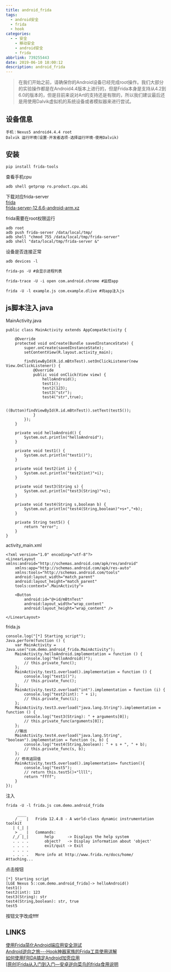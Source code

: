 ```yaml
---
title: android_frida
tags:
  - android安全
  - frida
  - hook
categories:
  - - 安全
    - 移动安全
    - android安全
    - frida
abbrlink: 739255443
date: 2019-06-10 18:00:12
description: android_frida
---
```


> 在我们开始之前，请确保你的Android设备已经完成root操作。我们大部分的实验操作都是在Android4.4版本上进行的，但是Frida本身是支持从4.2到6.0的版本的，但是目前来说对Art的支持还是有限的，所以我们建议最后还是用使用Dalvik虚拟机的系统设备或者模拟器来进行尝试。

## 设备信息

```
手机：Nexus5 android4.4.4 root 
Dalvik 运行环境(设置-开发者选项-选择运行环境-使用Dalvik)  
```

## 安装

```
pip install frida-tools

```
查看手机cpu
```
adb shell getprop ro.product.cpu.abi 
```

下载对应frida-server  
[frida](https://github.com/frida/frida/releases)  
[frida-server-12.6.6-android-arm.xz](https://github.com/frida/frida/releases/download/12.6.6/frida-server-12.6.6-android-arm.xz)  

frida需要在root权限运行  
```
adb root
adb push frida-server /data/local/tmp/
adb shell "chmod 755 /data/local/tmp/frida-server"
adb shell "data/local/tmp/frida-server &"

```

设备是否连接正常  
```
adb devices -l
```

```
frida-ps -U #会显示进程列表
```

```
frida-trace -U -i open com.android.chrome #监控app
```

```
frida -U -l example.js com.example.dlive #向app注入js
```

## js脚本注入 java

MainActivity.java  

```
public class MainActivity extends AppCompatActivity {

    @Override
    protected void onCreate(Bundle savedInstanceState) {
        super.onCreate(savedInstanceState);
        setContentView(R.layout.activity_main);

        findViewById(R.id.mBtnTest).setOnClickListener(new View.OnClickListener() {
            @Override
            public void onClick(View view) {
                helloAndroid();
                test1();
                test2(123);
                test3("str");
                test4("str",true);

                ((Button)findViewById(R.id.mBtnTest)).setText(test5());
            }
        });
    }

    private void helloAndroid() {
        System.out.println("helloAndroid");
    }

    private void test1() {
        System.out.println("test1()");
    }

    private void test2(int i) {
        System.out.println("test2(int)"+i);
    }

    private void test3(String s) {
        System.out.println("test3(String)"+s);
    }

    private void test4(String s,boolean b) {
        System.out.println("test4(String,boolean)"+s+","+b);
    }

    private String test5() {
        return "error";
    }
}
```

activity_main.xml  

```
<?xml version="1.0" encoding="utf-8"?>
<LinearLayout xmlns:android="http://schemas.android.com/apk/res/android"
    xmlns:app="http://schemas.android.com/apk/res-auto"
    xmlns:tools="http://schemas.android.com/tools"
    android:layout_width="match_parent"
    android:layout_height="match_parent"
    tools:context=".MainActivity">
    
    <Button
        android:id="@+id/mBtnTest"
        android:layout_width="wrap_content"
        android:layout_height="wrap_content" />

</LinearLayout>
```

frida.js  
```
console.log("[*] Starting script");
Java.perform(function () {
    var MainActivity = Java.use("com.demo.android_frida.MainActivity");
    MainActivity.helloAndroid.implementation = function () {
        console.log("helloAndroid()");
        // this.private_func();
    };
    MainActivity.test1.overload().implementation = function () {
        console.log("test1()");
        // this.private_func();
    };
    MainActivity.test2.overload("int").implementation = function (i) {
        console.log("test2(int): " + i);
        // this.private_func(i);
    };
    MainActivity.test3.overload("java.lang.String").implementation = function () {
        console.log("test3(String): " + arguments[0]);
        // this.private_func(arguments[0]);
    };
    //输出
    MainActivity.test4.overload("java.lang.String", "boolean").implementation = function (s, b) {
        console.log("test4(String,boolean): " + s + ", " + b);
        // this.private_func(s, b);
    };
    // 修改返回值
    MainActivity.test5.overload().implementation= function(){
        console.log("test5");
        // return this.test5()+"llll";
        return "ffff";
    }
});
```

注入  
```
frida -U -l frida.js com.demo.android_frida

     ____
    / _  |   Frida 12.4.8 - A world-class dynamic instrumentation toolkit
   | (_| |
    > _  |   Commands:
   /_/ |_|       help      -> Displays the help system
   . . . .       object?   -> Display information about 'object'
   . . . .       exit/quit -> Exit
   . . . .
   . . . .   More info at http://www.frida.re/docs/home/
Attaching... 
```

点击按钮  
```
[*] Starting script
[LGE Nexus 5::com.demo.android_frida]-> helloAndroid()
test1()
test2(int): 123
test3(String): str
test4(String,boolean): str, true
test5
```

按钮文字改成ffff  

## LINKS
[使用Frida简化Android端应用安全测试](https://www.cnblogs.com/dliv3/p/6753868.html)  
[Android逆向之旅---Hook神器家族的Frida工具使用详解](https://blog.csdn.net/jiangwei0910410003/article/details/80372118)  
[如何使用FRIDA搞定Android加壳应用](https://www.anquanke.com/post/id/163390)  
[[原创]Frida从入门到入门—安卓逆向菜鸟的frida食用说明](https://bbs.pediy.com/thread-226846.htm)  